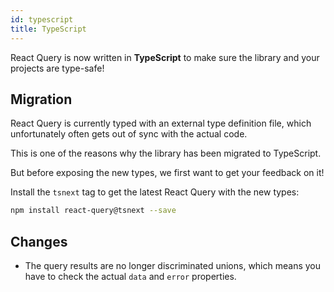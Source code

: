 ```yaml
---
id: typescript
title: TypeScript
---
```


React Query is now written in **TypeScript** to make sure the library and your projects are type-safe!

## Migration

React Query is currently typed with an external type definition file, which unfortunately often gets out of sync with the actual code.

This is one of the reasons why the library has been migrated to TypeScript.

But before exposing the new types, we first want to get your feedback on it!

Install the `tsnext` tag to get the latest React Query with the new types:

```sh
npm install react-query@tsnext --save
```

## Changes

- The query results are no longer discriminated unions, which means you have to check the actual `data` and `error` properties.
